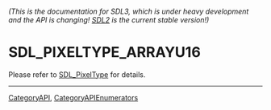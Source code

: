 ###### (This is the documentation for SDL3, which is under heavy development and the API is changing! [SDL2](https://wiki.libsdl.org/SDL2/) is the current stable version!)
# SDL_PIXELTYPE_ARRAYU16

Please refer to [SDL_PixelType](SDL_PixelType) for details.

----
[CategoryAPI](CategoryAPI), [CategoryAPIEnumerators](CategoryAPIEnumerators)

